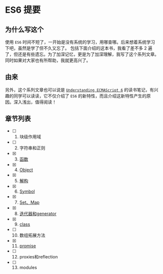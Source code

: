 # ES6 提要

## 为什么写这个

使用 `ES6` 时间不短了，一开始是没有系统的学习，用哪查哪。后来想着系统学习下吧，虽然是学了但不久又忘了。 包括下面介绍的这本书，我看了差不多 2 遍了，但还是有些遗忘。为了加深记忆，更是为了加深理解，我写了这个系列文章。同时如果对大家也有所帮助，我就更高兴了。

## 由来

另外，这个系列文章也可以说是 [`Understanding ECMAScript 6`](https://github.com/nzakas/understandinges6) 的读书笔记，有兴趣的同学可以读读，它不仅介绍了 `ES6` 的新特性，而且介绍这新特性产生的原因。深入浅出，值得阅读！


## 章节列表

* [ ] 1. 块级作用域
* [ ] 2. 字符串和正则
* [x] 3. [函数](docs/3.function.md)
* [x] 4. [Object](docs/4.object.md)
* [x] 5. [解构](docs/5.destructuring.md)
* [x] 6. [Symbol](docs/6.Symbol.md)
* [x] 7. [Set、Map](docs/7.set_map.md)
* [x] 8. [迭代器和generator](docs/8.1_iterator_generator初步介绍.md)
* [x] 9. [class](docs/9.class.md)
* [ ] 10. 数组拓展方法
* [x] 11. [promise](docs/11.Promise.md)
* [ ] 12. proxies和reflection
* [ ] 13. modules

